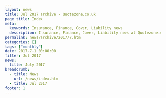 ```yaml
---
layout: news
title: Jul 2017 archive - Quotezone.co.uk
page_title: Index
meta:
  keywords: Insurance, Finance, Cover, Liability news
  description: Insurance, Finance, Cover, Liability news at Quotezone.co.uk.
permalink: news/archive/2017/7.htm
categories: []
tags: ["monthly"]
date: 2017-7-1 00:00:00
filter: Jul 2017
news:
  title: July 2017
breadcrumb:
  - title: News
    url: /news/index.htm
  - title: Jul 2017
footer: 1
---
```


